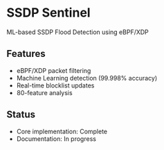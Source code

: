 ﻿# SSDP Sentinel

ML-based SSDP Flood Detection using eBPF/XDP

## Features
- eBPF/XDP packet filtering
- Machine Learning detection (99.998% accuracy)
- Real-time blocklist updates
- 80-feature analysis

## Status
- Core implementation: Complete
- Documentation: In progress
